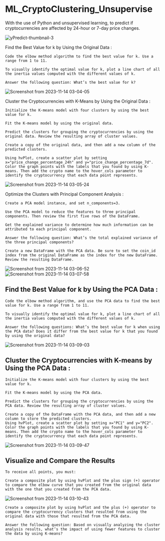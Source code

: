 # ML_CryptoClustering_Unsupervise
With the use of Python and unsupervised learning, to predict if cryptocurrencies are affected by 24-hour or 7-day price changes.


![yPredict-thumbnail-3](https://github.com/T800-101A/ML_CryptoClustering_Unsupervise/assets/122810519/8cfaf52e-444f-4523-bd04-80af9bad8947)


Find the Best Value for k by Using the Original Data :

    Code the elbow method algorithm to find the best value for k. Use a range from 1 to 11. 
    
    To visually identify the optimal value for k, plot a line chart of all the inertia values computed with the different values of k.
    
    Answer the following question: What’s the best value for k? 

![Screenshot from 2023-11-14 03-04-05](https://github.com/T800-101A/ML_CryptoClustering_Unsupervise/assets/122810519/e0234470-5815-4901-9b74-0c5989cbc287)



Cluster the Cryptocurrencies with K-Means by Using the Original Data :

    Initialize the K-means model with four clusters by using the best value for k. 
    
    Fit the K-means model by using the original data. 
    
    Predict the clusters for grouping the cryptocurrencies by using the original data. Review the resulting array of cluster values.
    
    Create a copy of the original data, and then add a new column of the predicted clusters. 
    
    Using hvPlot, create a scatter plot by setting x="price_change_percentage_24h" and y="price_change_percentage_7d". Color the graph points with the labels that you found by using K-means. Then add the crypto name to the hover_cols parameter to identify the cryptocurrency that each data point represents. 

![Screenshot from 2023-11-14 03-05-24](https://github.com/T800-101A/ML_CryptoClustering_Unsupervise/assets/122810519/30c2e3f9-3c26-47fb-b0ce-3c66b92fa7b9)



Optimize the Clusters with Principal Component Analysis :

    Create a PCA model instance, and set n_components=3. 
    
    Use the PCA model to reduce the features to three principal components. Then review the first five rows of the DataFrame.
    
    Get the explained variance to determine how much information can be attributed to each principal component. 
    
    Answer the following question: What’s the total explained variance of the three principal components?
    
    Create a new DataFrame with the PCA data. Be sure to set the coin_id index from the original DataFrame as the index for the new DataFrame. Review the resulting DataFrame. 
    
![Screenshot from 2023-11-14 03-06-52](https://github.com/T800-101A/ML_CryptoClustering_Unsupervise/assets/122810519/90e7b7bf-c556-4778-b607-2fd6551cf7b6)
![Screenshot from 2023-11-14 03-07-58](https://github.com/T800-101A/ML_CryptoClustering_Unsupervise/assets/122810519/ad905a28-08da-4511-9e01-9f4a971f20c5)

    


## Find the Best Value for k by Using the PCA Data :

    Code the elbow method algorithm, and use the PCA data to find the best value for k. Use a range from 1 to 11. 
    
    To visually identify the optimal value for k, plot a line chart of all the inertia values computed with the different values of k. 
    
    Answer the following questions: What’s the best value for k when using the PCA data? Does it differ from the best value for k that you found by using the original data? 
   
![Screenshot from 2023-11-14 03-09-03](https://github.com/T800-101A/ML_CryptoClustering_Unsupervise/assets/122810519/6d986c4f-827e-430f-bfdc-d7aebba24cd4)


## Cluster the Cryptocurrencies with K-means by Using the PCA Data :

    Initialize the K-means model with four clusters by using the best value for k. 
    
    Fit the K-means model by using the PCA data.
    
    Predict the clusters for grouping the cryptocurrencies by using the PCA data. Review the resulting array of cluster values.
    
    Create a copy of the DataFrame with the PCA data, and then add a new column to store the predicted clusters.
    Using hvPlot, create a scatter plot by setting x="PC1" and y="PC2". Color the graph points with the labels that you found by using K-means. Then add the crypto name to the hover_cols parameter to identify the cryptocurrency that each data point represents. 
![Screenshot from 2023-11-14 03-09-47](https://github.com/T800-101A/ML_CryptoClustering_Unsupervise/assets/122810519/4f2026d5-49aa-4bb6-80b3-bba481fdc730)


## Visualize and Compare the Results
    To receive all points, you must:
    
    Create a composite plot by using hvPlot and the plus sign (+) operator to compare the elbow curve that you created from the original data with the one that you created from the PCA data. 
![Screenshot from 2023-11-14 03-10-43](https://github.com/T800-101A/ML_CryptoClustering_Unsupervise/assets/122810519/acb5e4c6-f9c8-423f-816d-17b12712451b)

    Create a composite plot by using hvPlot and the plus (+) operator to compare the cryptocurrency clusters that resulted from using the original data with those that resulted from the PCA data. 
    
    Answer the following question: Based on visually analyzing the cluster analysis results, what’s the impact of using fewer features to cluster the data by using K-means? 




